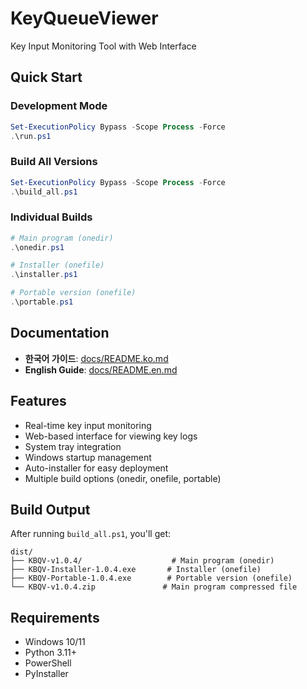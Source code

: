 # KeyQueueViewer

Key Input Monitoring Tool with Web Interface

## Quick Start

### Development Mode
```powershell
Set-ExecutionPolicy Bypass -Scope Process -Force
.\run.ps1
```

### Build All Versions
```powershell
Set-ExecutionPolicy Bypass -Scope Process -Force
.\build_all.ps1
```

### Individual Builds
```powershell
# Main program (onedir)
.\onedir.ps1

# Installer (onefile)
.\installer.ps1

# Portable version (onefile)
.\portable.ps1
```

## Documentation

- **한국어 가이드**: [docs/README.ko.md](docs/README.ko.md)
- **English Guide**: [docs/README.en.md](docs/README.en.md)

## Features

- Real-time key input monitoring
- Web-based interface for viewing key logs
- System tray integration
- Windows startup management
- Auto-installer for easy deployment
- Multiple build options (onedir, onefile, portable)

## Build Output

After running `build_all.ps1`, you'll get:
```
dist/
├── KBQV-v1.0.4/                    # Main program (onedir)
├── KBQV-Installer-1.0.4.exe       # Installer (onefile)
├── KBQV-Portable-1.0.4.exe        # Portable version (onefile)
└── KBQV-v1.0.4.zip               # Main program compressed file
```

## Requirements

- Windows 10/11
- Python 3.11+
- PowerShell
- PyInstaller